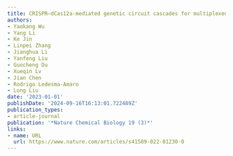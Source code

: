 ```yaml
---
title: CRISPR–dCas12a-mediated genetic circuit cascades for multiplexed pathway optimization
authors:
- Yaokang Wu
- Yang Li
- Ke Jin
- Linpei Zhang
- Jianghua Li
- Yanfeng Liu
- Guocheng Du
- Xueqin Lv
- Jian Chen
- Rodrigo Ledesma-Amaro
- Long Liu
date: '2023-01-01'
publishDate: '2024-09-16T16:13:01.722489Z'
publication_types:
- article-journal
publication: '*Nature Chemical Biology 19 (3)*'
links:
- name: URL
  url: https://www.nature.com/articles/s41589-022-01230-0
---
```

